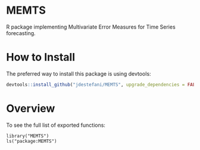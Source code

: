 # MEMTS

R package implementing Multivariate Error Measures for Time Series forecasting.

# How to Install

The preferred way to install this package is using devtools:

```r
devtools::install_github("jdestefani/MEMTS", upgrade_dependencies = FALSE)
```

# Overview

To see the full list of exported functions:

```{r}
library("MEMTS")
ls("package:MEMTS")
```

